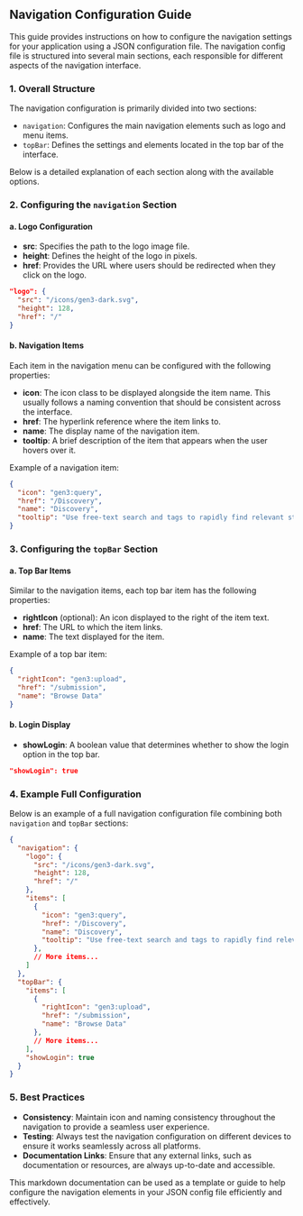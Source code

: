 ## Navigation Configuration Guide

This guide provides instructions on how to configure the navigation settings for your application using a JSON configuration file. The navigation config file is structured into several main sections, each responsible for different aspects of the navigation interface.

### 1. Overall Structure

The navigation configuration is primarily divided into two sections:
- `navigation`: Configures the main navigation elements such as logo and menu items.
- `topBar`: Defines the settings and elements located in the top bar of the interface.

Below is a detailed explanation of each section along with the available options.

### 2. Configuring the `navigation` Section

#### a. Logo Configuration

- **src**: Specifies the path to the logo image file.
- **height**: Defines the height of the logo in pixels.
- **href**: Provides the URL where users should be redirected when they click on the logo.

```json
"logo": {
  "src": "/icons/gen3-dark.svg",
  "height": 128,
  "href": "/"
}
```

#### b. Navigation Items

Each item in the navigation menu can be configured with the following properties:

- **icon**: The icon class to be displayed alongside the item name. This usually follows a naming convention that should be consistent across the interface.
- **href**: The hyperlink reference where the item links to.
- **name**: The display name of the navigation item.
- **tooltip**: A brief description of the item that appears when the user hovers over it.

Example of a navigation item:

```json
{
  "icon": "gen3:query",
  "href": "/Discovery",
  "name": "Discovery",
  "tooltip": "Use free-text search and tags to rapidly find relevant studies."
}
```

### 3. Configuring the `topBar` Section

#### a. Top Bar Items

Similar to the navigation items, each top bar item has the following properties:

- **rightIcon** (optional): An icon displayed to the right of the item text.
- **href**: The URL to which the item links.
- **name**: The text displayed for the item.

Example of a top bar item:

```json
{
  "rightIcon": "gen3:upload",
  "href": "/submission",
  "name": "Browse Data"
}
```

#### b. Login Display

- **showLogin**: A boolean value that determines whether to show the login option in the top bar.

```json
"showLogin": true
```

### 4. Example Full Configuration

Below is an example of a full navigation configuration file combining both `navigation` and `topBar` sections:

```json
{
  "navigation": {
    "logo": {
      "src": "/icons/gen3-dark.svg",
      "height": 128,
      "href": "/"
    },
    "items": [
      {
        "icon": "gen3:query",
        "href": "/Discovery",
        "name": "Discovery",
        "tooltip": "Use free-text search and tags to rapidly find relevant studies."
      },
      // More items...
    ]
  },
  "topBar": {
    "items": [
      {
        "rightIcon": "gen3:upload",
        "href": "/submission",
        "name": "Browse Data"
      },
      // More items...
    ],
    "showLogin": true
  }
}
```

### 5. Best Practices

- **Consistency**: Maintain icon and naming consistency throughout the navigation to provide a seamless user experience.
- **Testing**: Always test the navigation configuration on different devices to ensure it works seamlessly across all platforms.
- **Documentation Links**: Ensure that any external links, such as documentation or resources, are always up-to-date and accessible.

This markdown documentation can be used as a template or guide to help configure the navigation elements in your JSON config file efficiently and effectively.

